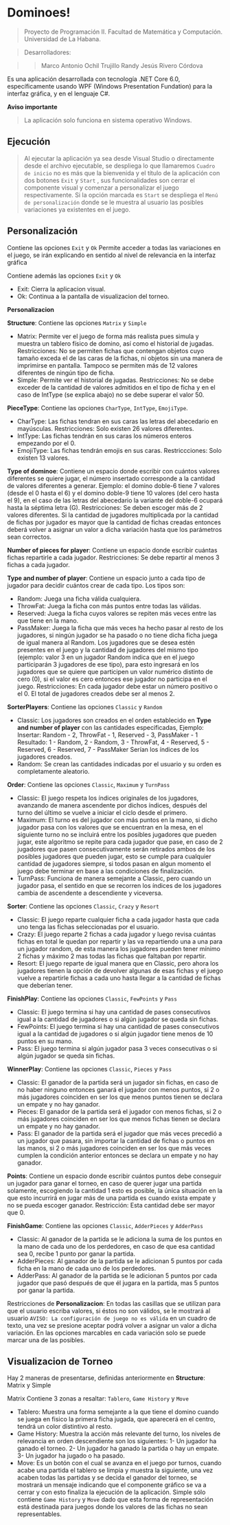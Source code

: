 # Dominoes!

> Proyecto de Programación II. Facultad de Matemática y Computación. Universidad de La Habana.

> Desarrolladores:

   >>Marco Antonio Ochil Trujillo 
   >>Randy Jesús Rivero Córdova 

Es una aplicación desarrollada con tecnología .NET Core 6.0, específicamente usando WPF (Windows Presentation Fundation) para la interfaz gráfica, y en el lenguaje C#.

**Aviso importante**
>La aplicación solo funciona en sistema operativo Windows.

## Ejecución
> Al ejecutar la aplicación ya sea desde Visual Studio o directamente desde el archivo ejecutable, se despliega lo que llamaremos `Cuadro de inicio` no es más que la bienvenida y el título de la aplicación con dos botones `Exit` y `Start` , sus funcionalidades son cerrar el componente visual y comenzar a personalizar el juego respectivamente. Si la opción marcada es `Start` se despliega el `Menú de personalización` donde se le muestra al usuario las posibles variaciones ya existentes en el juego.

## Personalización

Contiene las opciones `Exit` y `Ok`
Permite acceder a todas las variaciones en el juego, se irán explicando en sentido al nivel de relevancia en la interfaz gráfica

Contiene además las opciones `Exit` y `Ok`
- Exit: Cierra la aplicacion visual.
- Ok: Continua a la pantalla de visualizacion del torneo.

**Personalizacion**

**Structure**: Contiene las opciones `Matrix` y `Simple`
- Matrix: Permite ver el juego de forma más realista pues simula y muestra un tablero físico de domino, así como el historial de jugadas.
Restricciones: No se permiten fichas que contengan objetos cuyo tamaño exceda el de las caras de la fichas, ni objetos sin una manera de imprimirse en pantalla. Tampoco se permiten más de 12 valores diferentes de ningún tipo de ficha.
- Simple: Permite ver el historial de jugadas.
Restricciones: No se debe exceder de la cantidad de valores admitidos en el tipo de ficha y en el caso de IntType (se explica abajo) no se debe superar el valor 50.


**PieceType**: Contiene las opciones `CharType`, `IntType`, `EmojiType`.
- CharType: Las fichas tendran en sus caras las letras del abecedario en mayúsculas.
Restricciones: Solo existen 26 valores diferentes.
- IntType: Las fichas tendrán en sus caras los números enteros empezando por el 0.
- EmojiType: Las fichas tendrán emojis en sus caras.
Restriccciones: Solo existen 13 valores.

**Type of dominoe**: Contiene un espacio donde escribir con cuántos valores diferentes se quiere jugar, el número insertado corresponde a la cantidad de valores diferentes a generar. Ejemplo: el domino doble-6 tiene 7 valores (desde el 0 hasta el 6) y el domino doble-9 tiene 10 valores (del cero hasta el 9), en el caso de las letras del abecedario la variante del doble-6 ocupará hasta la séptima letra (G).
Restricciones: Se deben escoger más de 2 valores diferentes. Si la cantidad de jugadores multiplicada por la cantidad de fichas por jugador es mayor que la cantidad de fichas creadas entonces deberá volver a asignar un valor a dicha variación hasta que los parámetros sean correctos.

**Number of pieces for player**: Contiene un espacio donde escribir cuántas fichas repartirle a cada jugador.
Restricciones: Se debe repartir al menos 3 fichas a cada jugador.

**Type and number of player**: Contiene un espacio junto a cada tipo de jugador para decidir cuántos crear de cada tipo. Los tipos son:
- Random: Juega una ficha válida cualquiera.
- ThrowFat: Juega la ficha con más puntos entre todas las válidas.
- Reserved: Juega la ficha cuyos valores se repiten más veces entre las que tiene en la mano.
- PassMaker: Juega la ficha que más veces ha hecho pasar al resto de los jugadores, si ningún jugador se ha pasado o no tiene dicha ficha juega de igual manera al Random.
Los jugadores que se desea estén presentes en el juego y la cantidad de jugadores del mismo tipo (ejemplo: valor 3 en un jugador Random indica que en el juego participarán 3 jugadores de ese tipo), para esto ingresará en los jugadores que se quiere que participen un valor numérico distinto de cero (0), si el valor es cero entonces ese jugador no participa en el juego.
Restricciones: En cada jugador debe estar un número positivo o el 0. El total de jugadores creados debe ser al menos 2.

**SorterPlayers**: Contiene las opciones `Classic` y `Random`
- Classic: Los jugadores son creados en el orden establecido en **Type and number of player** con las cantidades especificadas, Ejemplo:
Insertar: Random - 2, ThrowFat - 1, Reserved - 3, PassMaker - 1
Resultado: 1 - Random, 2 - Random, 3 - ThrowFat, 4 - Reserved, 5 - Reserved, 6 - Reserved, 7 - PassMaker
Serían los índices de los jugadores creados.
- Random: Se crean las cantidades indicadas por el usuario y su orden es completamente aleatorio.

**Order**: Contiene las opciones `Classic`, `Maximum` y `TurnPass`
- Classic: El juego respeta los índices originales de los jugadores, avanzando de manera ascendente por dichos índices, después del turno del último se vuelve a iniciar el ciclo desde el primero.
- Maximum: El turno es del jugador con más puntos en la mano, si dicho jugador pasa con los valores que se encuentran en la mesa, en el siguiente turno no se incluirá entre los posibles jugadores que pueden jugar, este algoritmo se repite para cada jugador que pase, en caso de 2 jugadores que pasen consecutivamente serán retirados ambos de los posibles jugadores que pueden jugar, esto se cumple para cualquier cantidad de jugadores siempre, si todos pasan en algun momento el juego debe terminar en base a las condiciones de finalización.
- TurnPass: Funciona de manera semejante a Classic, pero cuando un jugador pasa, el sentido en que se recorren los índices de los jugadores cambia de ascendente a descendiente y viceversa.

**Sorter**: Contiene las opciones `Classic`, `Crazy` y `Resort`
- Classic: El juego reparte cualquier ficha a cada jugador hasta que cada uno tenga las fichas seleccionadas por el usuario.
- Crazy: El juego reparte 2 fichas a cada jugador y luego revisa cuántas fichas en total le quedan por repartir y las va repartiendo una a una para un jugador random, de esta manera los jugadores pueden tener mínimo 2 fichas y máximo 2 mas todas las fichas que faltaban por repartir.
- Resort: El juego reparte de igual manera que en Classic, pero ahora los jugadores tienen la opción de devolver algunas de esas fichas y el juego vuelve a repartirle fichas a cada uno hasta llegar a la cantidad de fichas que deberían tener.

**FinishPlay**: Contiene las opciones `Classic`, `FewPoints` y `Pass`
- Classic: El juego termina si hay una cantidad de pases consecutivos igual a la cantidad de jugadores o si algún jugador se queda sin fichas.
- FewPoints: El juego termina si hay una cantidad de pases consecutivos igual a la cantidad de jugadores o si algún jugador tiene menos de 10 puntos en su mano.
- Pass: El juego termina si algún jugador pasa 3 veces consecutivas o si algún jugador se queda sin fichas.

**WinnerPlay**: Contiene las opciones `Classic`, `Pieces` y `Pass`
- Classic: El ganador de la partida será un jugador sin fichas, en caso de no haber ninguno entonces ganará el jugador con menos puntos, si 2 o más jugadores coinciden en ser los que menos puntos tienen se declara un empate y no hay ganador.
- Pieces: El ganador de la partida será el jugador con menos fichas, si 2 o más jugadores coinciden en ser los que menos fichas tienen se declara un empate y no hay ganador.
- Pass: El ganador de la partida será el jugador que más veces precedió a un jugador que pasara, sin importar la cantidad de fichas o puntos en las manos, si 2 o más jugadores coinciden en ser los que más veces cumplen la condición anterior entonces se declara un empate y no hay ganador.

**Points**: Contiene un espacio donde escribir cuántos puntos debe conseguir un jugador para ganar el torneo, en caso de querer jugar una partida solamente, escogiendo la cantidad 1 esto es posible, la única situación en la que esto incurrirá en jugar más de una partida es cuando exista empate y no se pueda escoger ganador.
Restricción: Esta cantidad debe ser mayor que 0.

**FinishGame**: Contiene las opciones `Classic`, `AdderPieces` y `AdderPass`
- Classic: Al ganador de la partida se le adiciona la suma de los puntos en la mano de cada uno de los perdedores, en caso de que esa cantidad sea 0, recibe 1 punto por ganar la partida.
- AdderPieces: Al ganador de la partida se le adicionan 5 puntos por cada ficha en la mano de cada uno de los perdedores.
- AdderPass: Al ganador de la partida se le adicionan 5 puntos por cada jugador que pasó después de que él jugara en la partida, mas 5 puntos por ganar la partida.

Restricciones de **Personalizacion**: En todas las casillas que se utilizan para que el usuario escriba valores, si éstos no son válidos, se le mostrará al usuario `AVISO: La configuración de juego no es válida` en un cuadro de texto, una vez se presione aceptar podrá volver a asignar un valor a dicha variación. En las opciones marcables en cada variación solo se puede marcar una de las posibles.

## Visualizacion de Torneo
Hay 2 maneras de presentarse, definidas anteriormente en **Structure**: Matrix y Simple

Matrix Contiene 3 zonas a resaltar: `Tablero`, `Game History` y `Move`
- Tablero: Muestra una forma semejante a la que tiene el domino cuando se juega en fisico la primera ficha jugada, que aparecerá en el centro, tendrá un color distintivo al resto.
- Game History: Muestra la acción más relevante del turno, los niveles de relevancia en orden descendiente son los siguientes:
1- Un jugador ha ganado el torneo.
2- Un jugador ha ganado la partida o hay un empate.
3- Un jugador ha jugado o ha pasado.
- Move: Es un botón con el cual se avanza en el juego por turnos, cuando acabe una partida el tablero se limpia y muestra la siguiente, una vez acaben todas las partidas y se decida el ganador del torneo, se mostrará un mensaje indicando que el componente gráfico se va a cerrar y con esto finaliza la ejecución de la aplicación.
Simple sólo contiene `Game History` y `Move` dado que esta forma de representación está destinada para juegos donde los valores de las fichas no sean representables.